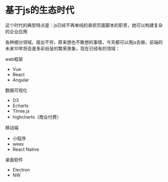 
# 基于js的生态时代

这个时代的典型特点是：js已经不再单纯的承担页面脚本的职责，她可以构建复杂的企业应用

各种细分领域，层出不穷，原来想也不敢想的事情，今天都可以用js去做，前端的未来10年将会是多彩纷呈的繁荣景象，现在已经有的领域：

web框架

- Vue
- React
- Angular

数据可视化

- D3
- Echarts
- Three.js
- highcharts（商业付费）

移动端

- 小程序
- weex
- React Native

桌面软件

- Electron
- NW
